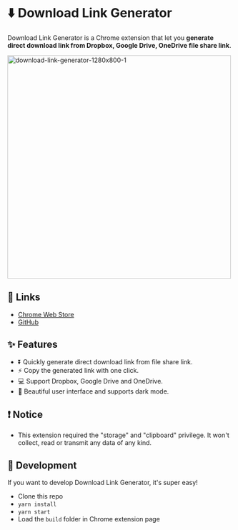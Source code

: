 # ⬇️ Download Link Generator

Download Link Generator is a Chrome extension that let you **generate direct download link from Dropbox, Google Drive, OneDrive file share link**.

<img src="https://image-hosting-bucket.s3.us-west-2.amazonaws.com/images/download-link-generator-1280x800-1.png" alt="download-link-generator-1280x800-1" width="500px"/>

## 🚀 Links
* [Chrome Web Store](https://chrome.google.com/webstore/detail/download-link-generator/pdpkjopaadpdkcjpinofggoejdjfklpp)
* [GitHub](https://github.com/hahahumble/Download-Link-Generator)

## ✨ Features
* ⏬ Quickly generate direct download link from file share link.
* ⚡️ Copy the generated link with one click.
* 💻 Support Dropbox, Google Drive and OneDrive.
* 🌛 Beautiful user interface and supports dark mode.

## ❗️ Notice
* This extension required the "storage" and "clipboard" privilege. It won't collect, read or transmit any data of any kind.

## 🔭 Development

If you want to develop Download Link Generator, it's super easy!

- Clone this repo
- `yarn install`
- `yarn start`
- Load the `build` folder in Chrome extension page
